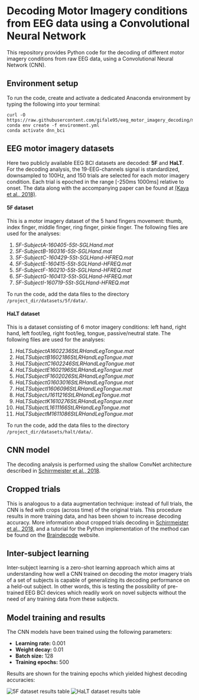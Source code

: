 # Decoding Motor Imagery conditions from EEG data using a Convolutional Neural Network
This repository provides Python code for the decoding of different motor imagery conditions from raw EEG data, using a Convolutional Neural Network (CNN).



## Environment setup
To run the code, create and activate a dedicated Anaconda environment by typing the following into your terminal:
```shell
curl -O https://raw.githubusercontent.com/gifale95/eeg_motor_imagery_decoding/main/environment.yml
conda env create -f environment.yml
conda activate dnn_bci
```


## EEG motor imagery datasets
Here two publicly available EEG BCI datasets are decoded: **5F** and **HaLT**. For the decoding analysis, the 19-EEG-channels signal is standardized, downsampled to 100Hz, and 150 trials are selected for each motor imagery condition. Each trial is epoched in the range [-250ms 1000ms] relative to onset.
The data along with the accompanying paper can be found at [(Kaya et al., 2018)][kaya].

#### 5F dataset
This is a motor imagery dataset of the 5 hand fingers movement: thumb, index finger, middle finger, ring finger, pinkie finger. The following files are used for the analyses:
1. _5F-SubjectA-160405-5St-SGLHand.mat_
2. _5F-SubjectB-160316-5St-SGLHand.mat_
3. _5F-SubjectC-160429-5St-SGLHand-HFREQ.mat_
4. _5F-SubjectE-160415-5St-SGLHand-HFREQ.mat_
5. _5F-SubjectF-160210-5St-SGLHand-HFREQ.mat_
6. _5F-SubjectG-160413-5St-SGLHand-HFREQ.mat_
7. _5F-SubjectI-160719-5St-SGLHand-HFREQ.mat_

To run the code, add the data files to the directory `/project_dir/datasets/5f/data/`.

[kaya]: https://figshare.com/collections/A_large_electroencephalographic_motor_imagery_dataset_for_electroencephalographic_brain_computer_interfaces/3917698

#### HaLT dataset
This is a dataset consisting of 6 motor imagery conditions: left hand, right hand, left foot/leg, right foot/leg, tongue, passive/neutral state. The following files are used for the analyses:
1. _HaLTSubjectA1602236StLRHandLegTongue.mat_
2. _HaLTSubjectB1602186StLRHandLegTongue.mat_
3. _HaLTSubjectC1602246StLRHandLegTongue.mat_
4. _HaLTSubjectE1602196StLRHandLegTongue.mat_
5. _HaLTSubjectF1602026StLRHandLegTongue.mat_
6. _HaLTSubjectG1603016StLRHandLegTongue.mat_
7. _HaLTSubjectI1606096StLRHandLegTongue.mat_
8. _HaLTSubjectJ1611216StLRHandLegTongue.mat_
9. _HaLTSubjectK1610276StLRHandLegTongue.mat_
10. _HaLTSubjectL1611166StLRHandLegTongue.mat_
11. _HaLTSubjectM1611086StLRHandLegTongue.mat_

To run the code, add the data files to the directory `/project_dir/datasets/halt/data/`.



## CNN model
The decoding analysis is performed using the shallow ConvNet architecture described in [Schirrmeister et al., 2018][schirrmeister].

[schirrmeister]: https://arxiv.org/abs/1703.05051v1



## Cropped trials
This is analogous to a data augmentation technique: instead of full trials, the CNN is fed with crops (across time) of the original trials. This procedure results in more training data, and has been shown to increase decoding accuracy. More information about cropped trials decoding in [Schirrmeister et al., 2018][schirrmeister], and a tutorial for the Python implementation of the method can be found on the [Braindecode][cropped_tutorial] website.

[cropped_tutorial]: https://braindecode.org/auto_examples/plot_bcic_iv_2a_moabb_cropped.html



## Inter-subject learning
Inter-subject learning is a zero-shot learning approach which aims at understanding how well a CNN trained on decoding the motor imagery trials of a set of subjects is capable of generalizing its decoding performance on a held-out subject. In other words, this is testing the possibility of pre-trained EEG BCI devices which readily work on novel subjects without the need of any training data from these subjects.



## Model training and results
The CNN models have been trained using the following parameters:

- **Learning rate:** 0.001
- **Weight decay:** 0.01
- **Batch size:** 128
- **Training epochs:** 500

Results are shown for the training epochs which yielded highest decoding accuracies:

![5F dataset results table](https://user-images.githubusercontent.com/50326481/120665912-7a39b580-c48c-11eb-91c7-e57ed7d47673.png)
![HaLT dataset results table](https://user-images.githubusercontent.com/50326481/120665901-786ff200-c48c-11eb-8f7d-0ebda8c4369c.png)